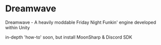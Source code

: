 # Dreamwave
 Dreamwave - A heavily moddable Friday Night Funkin' engine developed within Unity

in-depth 'how-to' soon, but install MoonSharp & Discord SDK
